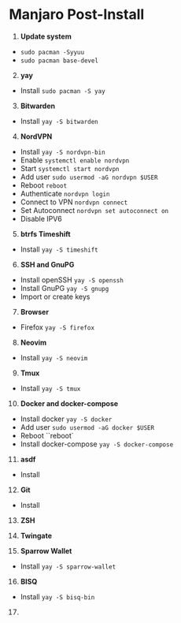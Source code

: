 # Manjaro Post-Install

1. **Update system**
- `sudo pacman -Syyuu`
- `sudo pacman base-devel`

2. **yay**
- Install `sudo pacman -S yay`

3. **Bitwarden**
- Install `yay -S bitwarden` 

4. **NordVPN**
- Install `yay -S nordvpn-bin`
- Enable `systemctl enable nordvpn`
- Start `systemctl start nordvpn`
- Add user `sudo usermod -aG nordvpn $USER`
- Reboot `reboot`
- Authenticate `nordvpn login`
- Connect to VPN `nordvpn connect`
- Set Autoconnect `nordvpn set autoconnect on`
- Disable IPV6

5. **btrfs Timeshift**
- Install `yay -S timeshift`

6. **SSH and GnuPG**
- Install openSSH `yay -S openssh`
- Install GnuPG `yay -S gnupg`
- Import or create keys

7. **Browser**
- Firefox `yay -S firefox`

8. **Neovim**
- Install `yay -S neovim`

9. **Tmux**
- Install `yay -S tmux`

10. **Docker and docker-compose**
- Install docker `yay -S docker`
- Add user `sudo usermod -aG docker $USER`
- Reboot ``reboot`
- Install docker-compose `yay -S docker-compose`

11. **asdf**
- Install 

12. **Git**
- Install 

13. **ZSH**

14. **Twingate**

15. **Sparrow Wallet**
- Install `yay -S sparrow-wallet`

16. **BISQ**
- Install `yay -S bisq-bin`

17. 

